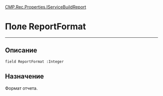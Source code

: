 ﻿---
Link: CMP.Rec.Properties.IServiceBuildReport.@ReportFormat
---

<!---  Навигация
[Имя проекта](#) :
-->
[CMP.Rec.Properties.IServiceBuildReport](Default)

# Поле ReportFormat
---

## Описание

    field ReportFormat :Integer

<!--
## Аргументы{#Args}

### Аргумент1

Описание аргумента 1
-->

## Назначение

 Формат отчета.

<!--
## Пример

    ReportFormat...
-->

